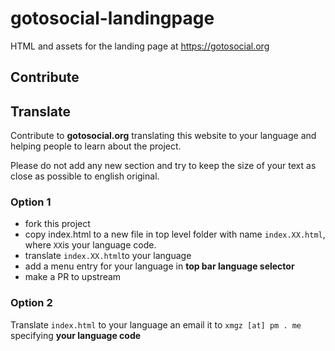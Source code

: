 # gotosocial-landingpage

HTML and assets for the landing page at https://gotosocial.org

## Contribute

## Translate

Contribute to **gotosocial.org** translating this website to your language and helping people to learn about the project.

Please do not add any new section and try to keep the size of your text as close as possible to english original.

### Option 1

* fork this project
* copy index.html to a new file in top level folder with name `index.XX.html`, where `XX`is your language code.
* translate `index.XX.html`to your language
* add a menu entry for your language in **top bar language selector**
* make a PR to upstream

### Option 2

Translate `index.html` to your language an email it to `xmgz [at] pm . me` specifying **your language code**

